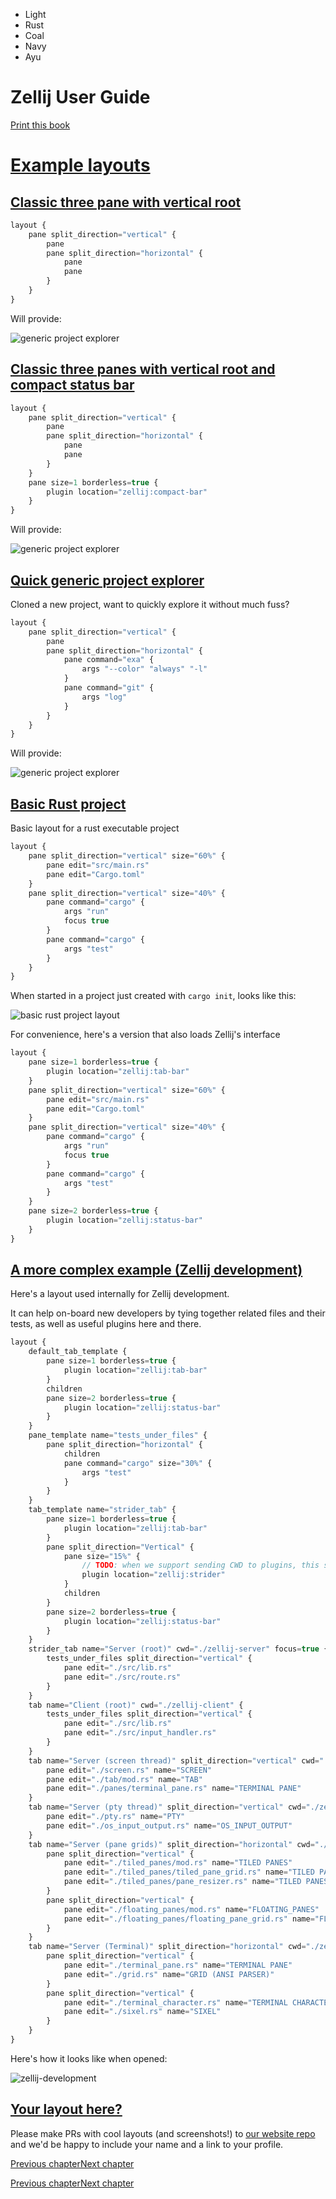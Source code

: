 - Light
- Rust
- Coal
- Navy
- Ayu

# Zellij User Guide

[Print this book](print.html "Print this book")

# [Example layouts](layout-examples.html\#example-layouts)

## [Classic three pane with vertical root](layout-examples.html\#classic-three-pane-with-vertical-root)

```javascript
layout {
    pane split_direction="vertical" {
        pane
        pane split_direction="horizontal" {
            pane
            pane
        }
    }
}

```

Will provide:

![generic project explorer](img/basic-layout-vertical.png)

## [Classic three panes with vertical root and compact status bar](layout-examples.html\#classic-three-panes-with-vertical-root-and-compact-status-bar)

```javascript
layout {
    pane split_direction="vertical" {
        pane
        pane split_direction="horizontal" {
            pane
            pane
        }
    }
    pane size=1 borderless=true {
        plugin location="zellij:compact-bar"
    }
}

```

Will provide:

![generic project explorer](img/basic-layout-vertical-compact.png)

## [Quick generic project explorer](layout-examples.html\#quick-generic-project-explorer)

Cloned a new project, want to quickly explore it without much fuss?

```javascript
layout {
    pane split_direction="vertical" {
        pane
        pane split_direction="horizontal" {
            pane command="exa" {
                args "--color" "always" "-l"
            }
            pane command="git" {
                args "log"
            }
        }
    }
}

```

Will provide:

![generic project explorer](img/quick-generic-project-explorer.png)

## [Basic Rust project](layout-examples.html\#basic-rust-project)

Basic layout for a rust executable project

```javascript
layout {
    pane split_direction="vertical" size="60%" {
        pane edit="src/main.rs"
        pane edit="Cargo.toml"
    }
    pane split_direction="vertical" size="40%" {
        pane command="cargo" {
            args "run"
            focus true
        }
        pane command="cargo" {
            args "test"
        }
    }
}

```

When started in a project just created with `cargo init`, looks like this:

![basic rust project layout](img/basic-rust-project-layout.png)

For convenience, here's a version that also loads Zellij's interface

```javascript
layout {
    pane size=1 borderless=true {
        plugin location="zellij:tab-bar"
    }
    pane split_direction="vertical" size="60%" {
        pane edit="src/main.rs"
        pane edit="Cargo.toml"
    }
    pane split_direction="vertical" size="40%" {
        pane command="cargo" {
            args "run"
            focus true
        }
        pane command="cargo" {
            args "test"
        }
    }
    pane size=2 borderless=true {
        plugin location="zellij:status-bar"
    }
}

```

## [A more complex example (Zellij development)](layout-examples.html\#a-more-complex-example-zellij-development)

Here's a layout used internally for Zellij development.

It can help on-board new developers by tying together related files and their tests, as well as useful plugins here and there.

```javascript
layout {
    default_tab_template {
        pane size=1 borderless=true {
            plugin location="zellij:tab-bar"
        }
        children
        pane size=2 borderless=true {
            plugin location="zellij:status-bar"
        }
    }
    pane_template name="tests_under_files" {
        pane split_direction="horizontal" {
            children
            pane command="cargo" size="30%" {
                args "test"
            }
        }
    }
    tab_template name="strider_tab" {
        pane size=1 borderless=true {
            plugin location="zellij:tab-bar"
        }
        pane split_direction="Vertical" {
            pane size="15%" {
                // TODO: when we support sending CWD to plugins, this should start in ./zellij-derver
                plugin location="zellij:strider"
            }
            children
        }
        pane size=2 borderless=true {
            plugin location="zellij:status-bar"
        }
    }
    strider_tab name="Server (root)" cwd="./zellij-server" focus=true {
        tests_under_files split_direction="vertical" {
            pane edit="./src/lib.rs"
            pane edit="./src/route.rs"
        }
    }
    tab name="Client (root)" cwd="./zellij-client" {
        tests_under_files split_direction="vertical" {
            pane edit="./src/lib.rs"
            pane edit="./src/input_handler.rs"
        }
    }
    tab name="Server (screen thread)" split_direction="vertical" cwd="./zellij-server/src" {
        pane edit="./screen.rs" name="SCREEN"
        pane edit="./tab/mod.rs" name="TAB"
        pane edit="./panes/terminal_pane.rs" name="TERMINAL PANE"
    }
    tab name="Server (pty thread)" split_direction="vertical" cwd="./zellij-server/src" {
        pane edit="./pty.rs" name="PTY"
        pane edit="./os_input_output.rs" name="OS_INPUT_OUTPUT"
    }
    tab name="Server (pane grids)" split_direction="horizontal" cwd="./zellij-server/src/panes" {
        pane split_direction="vertical" {
            pane edit="./tiled_panes/mod.rs" name="TILED PANES"
            pane edit="./tiled_panes/tiled_pane_grid.rs" name="TILED PANES - GRID"
            pane edit="./tiled_panes/pane_resizer.rs" name="TILED PANES - GRID - RESIZER"
        }
        pane split_direction="vertical" {
            pane edit="./floating_panes/mod.rs" name="FLOATING_PANES"
            pane edit="./floating_panes/floating_pane_grid.rs" name="FLOATING_PANES - GRID"
        }
    }
    tab name="Server (Terminal)" split_direction="horizontal" cwd="./zellij-server/src/panes" {
        pane split_direction="vertical" {
            pane edit="./terminal_pane.rs" name="TERMINAL PANE"
            pane edit="./grid.rs" name="GRID (ANSI PARSER)"
        }
        pane split_direction="vertical" {
            pane edit="./terminal_character.rs" name="TERMINAL CHARACTER"
            pane edit="./sixel.rs" name="SIXEL"
        }
    }
}

```

Here's how it looks like when opened:

![zellij-development](img/zellij-development.png)

## [Your layout here?](layout-examples.html\#your-layout-here)

Please make PRs with cool layouts (and screenshots!) to [our website repo](https://github.com/zellij-org/zellij-org.github.io) and we'd be happy to include your name and a link to your profile.

[Previous chapter](layouts-with-config.html "Previous chapter")[Next chapter](migrating-yaml-layouts.html "Next chapter")

[Previous chapter](layouts-with-config.html "Previous chapter")[Next chapter](migrating-yaml-layouts.html "Next chapter")

